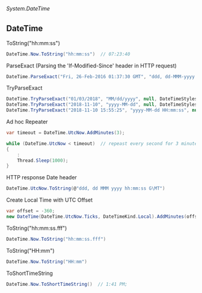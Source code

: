 ###### System.DateTime
## DateTime

ToString("hh:mm:ss")
``` csharp
DateTime.Now.ToString("hh:mm:ss")  // 07:23:40
```

ParseExact (Parsing the 'If-Modified-Since' header in HTTP request)
``` csharp
DateTime.ParseExact("Fri, 26-Feb-2016 01:37:30 GMT", "ddd, dd-MMM-yyyy hh:mm:ss GMT", null, DateTimeStyles.AssumeUniversal | DateTimeStyles.AdjustToUniversal)
```

TryParseExact
``` csharp
DateTime.TryParseExact("01/03/2018", "MM/dd/yyyy", null, DateTimeStyles.None, out var dateTime)
DateTime.TryParseExact("2018-11-10", "yyyy-MM-dd", null, DateTimeStyles.AssumeLocal, out var dateTime)
DateTime.TryParseExact("2018-11-10 15:55:25", "yyyy-MM-dd HH:mm:ss", null, DateTimeStyles.None, out var dateTime)
```

Ad hoc Repeater 
``` csharp
var timeout = DateTime.UtcNow.AddMinutes(3);

while (DateTime.UtcNow < timeout)  // repeast every second for 3 minutes..
{
    :
    Thread.Sleep(1000);
}
```

HTTP response Date header
``` csharp
DateTime.UtcNow.ToString(@"ddd, dd MMM yyyy hh:mm:ss G\MT")
```

Create Local Time with UTC Offset
``` csharp
var offset = -360;
new DateTime(DateTime.UtcNow.Ticks, DateTimeKind.Local).AddMinutes(offset)
```

ToString("hh:mm:ss.fff")
``` csharp
DateTime.Now.ToString("hh:mm:ss.fff")
```

ToString("HH:mm")
``` csharp
DateTime.Now.ToString("HH:mm")
```

ToShortTimeString
``` csharp
DateTime.Now.ToShortTimeString()  // 1:41 PM;
```


